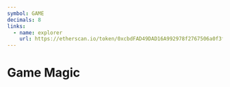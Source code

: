 ```yaml
---
symbol: GAME
decimals: 8
links:
  - name: explorer
    url: https://etherscan.io/token/0xcbdFAD49DAD16A992978f2767506a0f3f11aE9C7
---
```


# Game Magic
